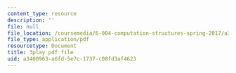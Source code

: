 ```yaml
---
content_type: resource
description: ''
file: null
file_location: /coursemedia/6-004-computation-structures-spring-2017/a3400963a6fd5e7c1737c08fd3af4623_0Q6kYWnhaks.pdf
file_type: application/pdf
resourcetype: Document
title: 3play pdf file
uid: a3400963-a6fd-5e7c-1737-c08fd3af4623
---
```

